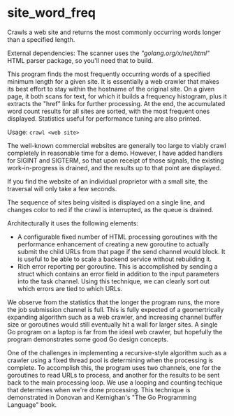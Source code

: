 # site_word_freq
Crawls a web site and returns the most commonly occurring words longer than a specified length.

External dependencies: The scanner uses the *"golang.org/x/net/html"* HTML parser package,
so you'll need that to build.

This program finds the most frequently occurring words of a
specified minimum length for a given site.  It is essentially a
web crawler that makes its best effort to stay within the hostname
of the original site.  On a given page, it both scans for text, for
which it builds a frequency histogram, plus it extracts the "href"
links for further processing.  At the end, the accumulated word count
results for all sites are sorted, with the most frequent ones displayed.
Statistics useful for performance tuning are also printed.

Usage: `crawl <web site>`
 
The well-known commercial websites are generally too large to viably crawl
completely in reasonable time for a demo.  However, I have added handlers
for SIGINT and SIGTERM, so that upon receipt of those signals, the existing
work-in-progress is drained, and the results up to that point are displayed.

If you find the website of an individual proprietor with a small site, the
traversal will only take a few seconds.

The sequence of sites being visited is displayed on a single line, and
changes color to red if the crawl is interrupted, as the queue is drained.

Architecturally it uses the following elements:
- A configurable fixed number of HTML processing goroutines with
the performance enhancement of creating a new goroutine to actually
submit the child URLs from that page if the send channel would block.
It is useful to be able to scale a backend service without rebuilding it.
- Rich error reporting per goroutine.  This is accomplished by
sending a struct which contains an error field in addition to the
input parameters into the task channel.  Using this technique, we
can clearly sort out which errors are tied to which URLs.

We observe from the statistics that the longer the program runs,
the more the job submission channel is full.  This is fully expected
of a geomertrically expanding algorithm such as a web crawler, and
increasing channel buffer size or goroutines would still eventually
hit a wall for larger sites.  A single Go program on a laptop is far
from the ideal web crawler, but hopefully the program demonstrates
some good Go design concepts.

One of the challenges in implementing a recursive-style algorithm
such as a crawler using a fixed thread pool is determining when the
processing is complete.  To accomplish this, the program uses two
channels, one for the goroutines to read URLs to process, and another
for the results to be sent back to the main processing loop.  We use
a looping and counting techique that determines when we're done processing.
This technique is demonstrated in Donovan and Kernighan's "The Go Programming
Language" book.
